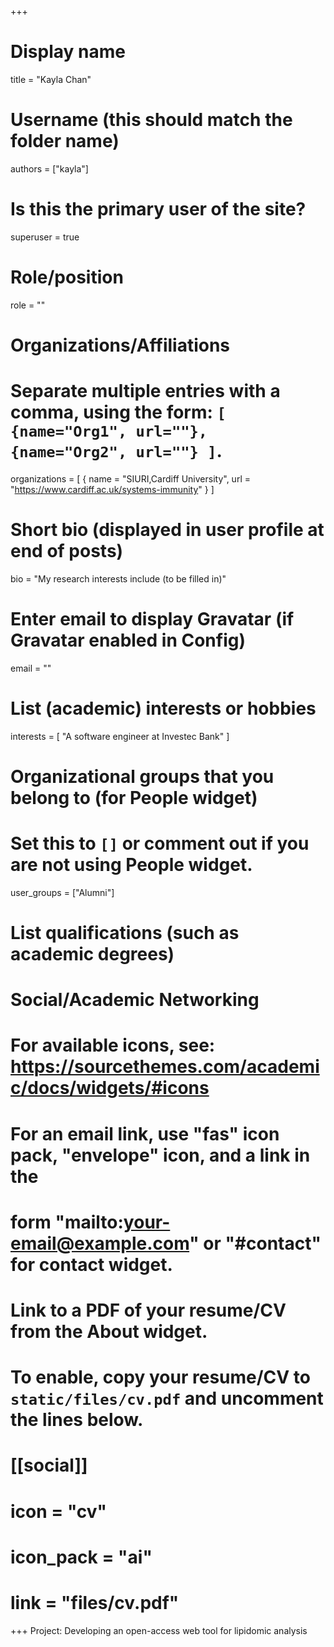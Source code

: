 +++
# Display name
title = "Kayla Chan"

# Username (this should match the folder name)
authors = ["kayla"]

# Is this the primary user of the site?
superuser = true

# Role/position
role = ""

# Organizations/Affiliations
#   Separate multiple entries with a comma, using the form: `[ {name="Org1", url=""}, {name="Org2", url=""} ]`.
organizations = [ { name = "SIURI,Cardiff University", url = "https://www.cardiff.ac.uk/systems-immunity" } ]

# Short bio (displayed in user profile at end of posts)
bio = "My research interests include (to be filled in)"

# Enter email to display Gravatar (if Gravatar enabled in Config)
email = ""

# List (academic) interests or hobbies
interests = [
  "A software engineer at Investec Bank"
]

# Organizational groups that you belong to (for People widget)
#   Set this to `[]` or comment out if you are not using People widget.
user_groups = ["Alumni"]

# List qualifications (such as academic degrees)



# Social/Academic Networking
# For available icons, see: https://sourcethemes.com/academic/docs/widgets/#icons
#   For an email link, use "fas" icon pack, "envelope" icon, and a link in the
#   form "mailto:your-email@example.com" or "#contact" for contact widget.




# Link to a PDF of your resume/CV from the About widget.
# To enable, copy your resume/CV to `static/files/cv.pdf` and uncomment the lines below.
# [[social]]
#   icon = "cv"
#   icon_pack = "ai"
#   link = "files/cv.pdf"

+++
Project:
Developing an open-access web tool for lipidomic analysis


